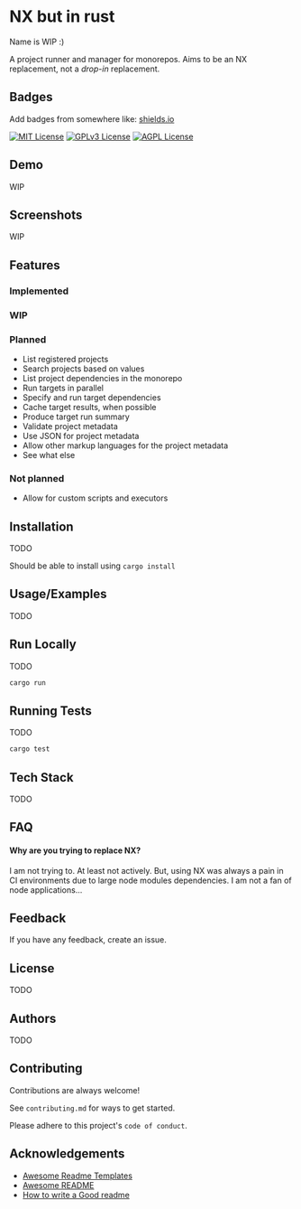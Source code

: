 # NX but in rust

Name is WIP :)

A project runner and manager for monorepos. Aims to be an NX replacement, not a *drop-in* replacement.


## Badges

Add badges from somewhere like: [shields.io](https://shields.io/)

[![MIT License](https://img.shields.io/badge/License-MIT-green.svg)](https://choosealicense.com/licenses/mit/)
[![GPLv3 License](https://img.shields.io/badge/License-GPL%20v3-yellow.svg)](https://opensource.org/licenses/)
[![AGPL License](https://img.shields.io/badge/license-AGPL-blue.svg)](http://www.gnu.org/licenses/agpl-3.0)


## Demo

WIP


## Screenshots

WIP


## Features

### Implemented

### WIP

### Planned

- List registered projects
- Search projects based on values
- List project dependencies in the monorepo
- Run targets in parallel
- Specify and run target dependencies
- Cache target results, when possible
- Produce target run summary
- Validate project metadata
- Use JSON for project metadata
- Allow other markup languages for the project metadata
- See what else

### Not planned

- Allow for custom scripts and executors

## Installation

TODO

Should be able to install using `cargo install`

## Usage/Examples

TODO


## Run Locally

TODO

```bash
cargo run
```


## Running Tests

TODO

```bash
cargo test
```


## Tech Stack

TODO

## FAQ

#### Why are you trying to replace NX?

I am not trying to. At least not actively. But, using NX was always a pain in CI environments due to large node modules dependencies. I am not a fan of node applications...

## Feedback

If you have any feedback, create an issue.


## License

TODO

## Authors

TODO


## Contributing

Contributions are always welcome!

See `contributing.md` for ways to get started.

Please adhere to this project's `code of conduct`.


## Acknowledgements

 - [Awesome Readme Templates](https://awesomeopensource.com/project/elangosundar/awesome-README-templates)
 - [Awesome README](https://github.com/matiassingers/awesome-readme)
 - [How to write a Good readme](https://bulldogjob.com/news/449-how-to-write-a-good-readme-for-your-github-project)
